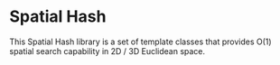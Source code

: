 # Spatial Hash

This Spatial Hash library is a set of template classes that provides O(1) spatial search capability in 2D / 3D Euclidean space. 

